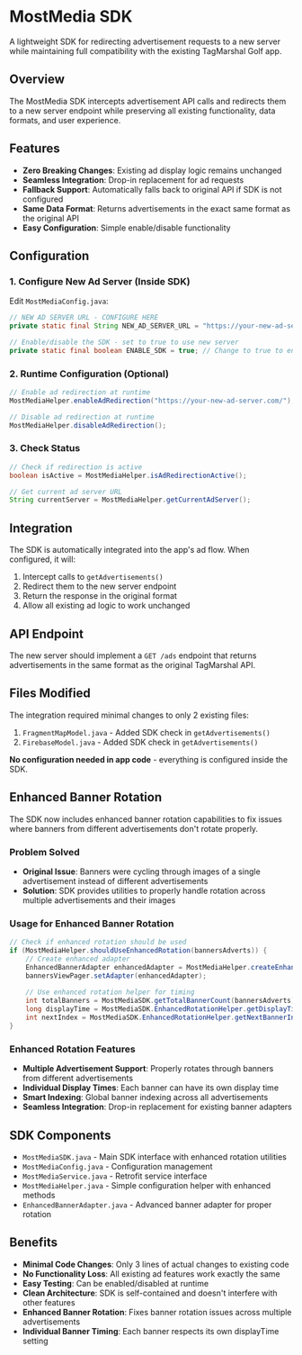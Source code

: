# MostMedia SDK

A lightweight SDK for redirecting advertisement requests to a new server while maintaining full compatibility with the existing TagMarshal Golf app.

## Overview

The MostMedia SDK intercepts advertisement API calls and redirects them to a new server endpoint while preserving all existing functionality, data formats, and user experience.

## Features

- **Zero Breaking Changes**: Existing ad display logic remains unchanged
- **Seamless Integration**: Drop-in replacement for ad requests
- **Fallback Support**: Automatically falls back to original API if SDK is not configured
- **Same Data Format**: Returns advertisements in the exact same format as the original API
- **Easy Configuration**: Simple enable/disable functionality

## Configuration

### 1. Configure New Ad Server (Inside SDK)

Edit `MostMediaConfig.java`:

```java
// NEW AD SERVER URL - CONFIGURE HERE
private static final String NEW_AD_SERVER_URL = "https://your-new-ad-server.com/";

// Enable/disable the SDK - set to true to use new server
private static final boolean ENABLE_SDK = true; // Change to true to enable
```

### 2. Runtime Configuration (Optional)

```java
// Enable ad redirection at runtime
MostMediaHelper.enableAdRedirection("https://your-new-ad-server.com/");

// Disable ad redirection at runtime
MostMediaHelper.disableAdRedirection();
```

### 3. Check Status

```java
// Check if redirection is active
boolean isActive = MostMediaHelper.isAdRedirectionActive();

// Get current ad server URL
String currentServer = MostMediaHelper.getCurrentAdServer();
```

## Integration

The SDK is automatically integrated into the app's ad flow. When configured, it will:

1. Intercept calls to `getAdvertisements()`
2. Redirect them to the new server endpoint
3. Return the response in the original format
4. Allow all existing ad logic to work unchanged

## API Endpoint

The new server should implement a `GET /ads` endpoint that returns advertisements in the same format as the original TagMarshal API.

## Files Modified

The integration required minimal changes to only 2 existing files:

1. `FragmentMapModel.java` - Added SDK check in `getAdvertisements()`
2. `FirebaseModel.java` - Added SDK check in `getAdvertisements()`

**No configuration needed in app code** - everything is configured inside the SDK.

## Enhanced Banner Rotation

The SDK now includes enhanced banner rotation capabilities to fix issues where banners from different advertisements don't rotate properly.

### Problem Solved

- **Original Issue**: Banners were cycling through images of a single advertisement instead of different advertisements
- **Solution**: SDK provides utilities to properly handle rotation across multiple advertisements and their images

### Usage for Enhanced Banner Rotation

```java
// Check if enhanced rotation should be used
if (MostMediaHelper.shouldUseEnhancedRotation(bannersAdverts)) {
    // Create enhanced adapter
    EnhancedBannerAdapter enhancedAdapter = MostMediaHelper.createEnhancedBannerAdapter(context, bannersAdverts);
    bannersViewPager.setAdapter(enhancedAdapter);
    
    // Use enhanced rotation helper for timing
    int totalBanners = MostMediaSDK.getTotalBannerCount(bannersAdverts);
    long displayTime = MostMediaSDK.EnhancedRotationHelper.getDisplayTimeMs(bannersAdverts, currentIndex);
    int nextIndex = MostMediaSDK.EnhancedRotationHelper.getNextBannerIndex(currentIndex, totalBanners);
}
```

### Enhanced Rotation Features

- **Multiple Advertisement Support**: Properly rotates through banners from different advertisements
- **Individual Display Times**: Each banner can have its own display time
- **Smart Indexing**: Global banner indexing across all advertisements
- **Seamless Integration**: Drop-in replacement for existing banner adapters

## SDK Components

- `MostMediaSDK.java` - Main SDK interface with enhanced rotation utilities
- `MostMediaConfig.java` - Configuration management
- `MostMediaService.java` - Retrofit service interface
- `MostMediaHelper.java` - Simple configuration helper with enhanced methods
- `EnhancedBannerAdapter.java` - Advanced banner adapter for proper rotation

## Benefits

- **Minimal Code Changes**: Only 3 lines of actual changes to existing code
- **No Functionality Loss**: All existing ad features work exactly the same
- **Easy Testing**: Can be enabled/disabled at runtime
- **Clean Architecture**: SDK is self-contained and doesn't interfere with other features
- **Enhanced Banner Rotation**: Fixes banner rotation issues across multiple advertisements
- **Individual Banner Timing**: Each banner respects its own displayTime setting 